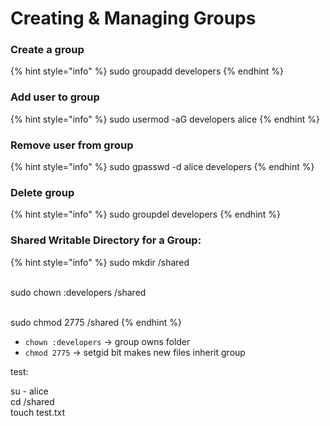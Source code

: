 # Creating & Managing Groups

### Create a group

{% hint style="info" %}
sudo groupadd developers
{% endhint %}

### Add user to group

{% hint style="info" %}
sudo usermod -aG developers alice
{% endhint %}

### Remove user from group

{% hint style="info" %}
sudo gpasswd -d alice developers
{% endhint %}

### Delete group

{% hint style="info" %}
sudo groupdel developers
{% endhint %}

### **Shared Writable Directory for a Group:**

{% hint style="info" %}
sudo mkdir /shared

\
sudo chown :developers /shared

\
sudo chmod 2775 /shared
{% endhint %}

* `chown :developers` → group owns folder
* `chmod 2775` → setgid bit makes new files inherit group

test:

su - alice\
cd /shared\
touch test.txt

